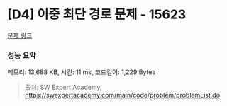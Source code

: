 # [D4] 이중 최단 경로 문제 - 15623 

[문제 링크](https://swexpertacademy.com/main/code/problem/problemDetail.do?contestProbId=AYOCL0GaCF4DFATW) 

### 성능 요약

메모리: 13,688 KB, 시간: 11 ms, 코드길이: 1,229 Bytes



> 출처: SW Expert Academy, https://swexpertacademy.com/main/code/problem/problemList.do